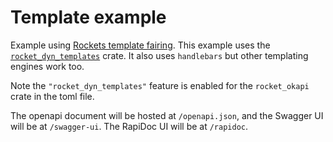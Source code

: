 # Template example

Example using [Rockets template fairing](https://rocket.rs/v0.5-rc/guide/responses/#templates).
This example uses the [`rocket_dyn_templates`](https://crates.io/crates/rocket_dyn_templates) crate.
It also uses `handlebars` but other templating engines work too.

Note the `"rocket_dyn_templates"` feature is enabled for the `rocket_okapi` crate in the toml file.

The openapi document will be hosted at `/openapi.json`, and the Swagger UI will be at `/swagger-ui`.
The RapiDoc UI will be at `/rapidoc`.